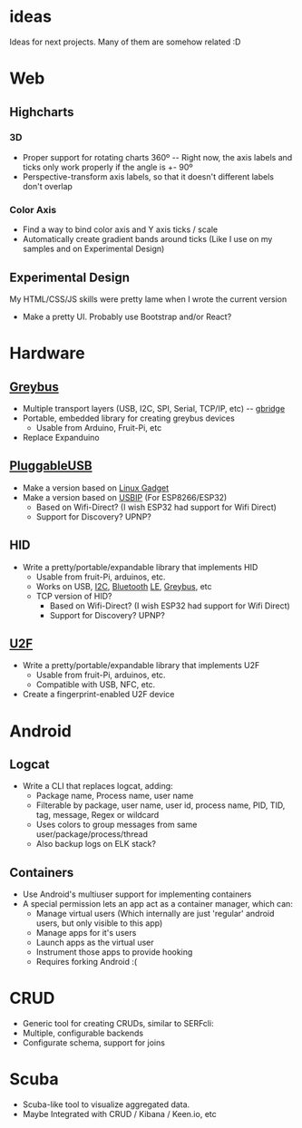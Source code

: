 # ideas
Ideas for next projects.
Many of them are somehow related :D

# Web 
## Highcharts
### 3D
- Proper support for rotating charts 360º -- Right now, the axis labels and ticks only work properly if the angle is +- 90º
- Perspective-transform axis labels, so that it doesn't different labels don't overlap

### Color Axis
- Find a way to bind color axis and Y axis ticks / scale
- Automatically create gradient bands around ticks (Like I use on my samples and on Experimental Design)

## Experimental Design
My HTML/CSS/JS skills were pretty lame when I wrote the current version
- Make a pretty UI. Probably use Bootstrap and/or React?

# Hardware
## [Greybus](https://github.com/projectara/greybus-spec/)
- Multiple transport layers (USB, I2C, SPI, Serial, TCP/IP, etc) -- [gbridge](https://github.com/anobli/gbridge)
- Portable, embedded library for creating greybus devices
  - Usable from Arduino, Fruit-Pi, etc
- Replace Expanduino

## [PluggableUSB](https://github.com/arduino/Arduino/wiki/PluggableUSB-and-PluggableHID-howto)
- Make a version based on [Linux Gadget](https://www.kernel.org/doc/Documentation/usb/gadget_configfs.txt)
- Make a version based on [USBIP](https://lwn.net/Articles/449509/) (For ESP8266/ESP32)
  - Based on Wifi-Direct? (I wish ESP32 had support for Wifi Direct)
  - Support for Discovery? UPNP?

## HID
- Write a pretty/portable/expandable library that implements HID
  - Usable from fruit-Pi, arduinos, etc.
  - Works on USB, [I2C](http://download.microsoft.com/download/7/D/D/7DD44BB7-2A7A-4505-AC1C-7227D3D96D5B/hid-over-i2c-protocol-spec-v1-0.docx), [Bluetooth](https://www.bluetooth.org/docman/handlers/downloaddoc.ashx?doc_id=246761) [LE](https://www.bluetooth.org/docman/handlers/downloaddoc.ashx?doc_id=245141), [Greybus](https://github.com/projectara/greybus-spec/blob/master/source/device_class/hid.rst), etc
  - TCP version of HID?
    - Based on Wifi-Direct? (I wish ESP32 had support for Wifi Direct)
    - Support for Discovery? UPNP?

## [U2F](https://fidoalliance.org/download/)
- Write a pretty/portable/expandable library that implements U2F
  - Usable from fruit-Pi, arduinos, etc.
  - Compatible with USB, NFC, etc.
- Create a fingerprint-enabled U2F device

# Android
## Logcat
- Write a CLI that replaces logcat, adding:
  - Package name, Process name, user name
  - Filterable by package, user name, user id, process name, PID, TID, tag, message, Regex or wildcard
  - Uses colors to group messages from same user/package/process/thread
  - Also backup logs on ELK stack?

## Containers
- Use Android's multiuser support for implementing containers
- A special permission lets an app act as a container manager, which can:
  - Manage virtual users (Which internally are just 'regular' android users, but only visible to this app)
  - Manage apps for it's users
  - Launch apps as the virtual user
  - Instrument those apps to provide hooking
  - Requires forking Android :(

# CRUD
- Generic tool for creating CRUDs, similar to SERFcli:
- Multiple, configurable backends
- Configurate schema, support for joins

# Scuba
- Scuba-like tool to visualize aggregated data.
- Maybe Integrated with CRUD / Kibana / Keen.io, etc
